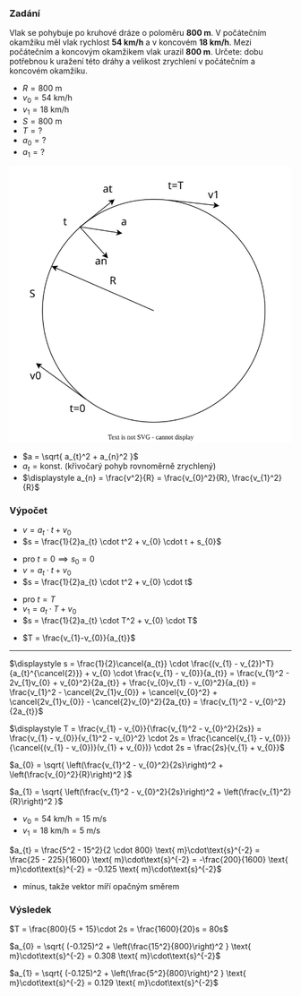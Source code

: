 ### Zadání

Vlak se pohybuje po kruhové dráze o poloměru **800 m**. V počátečním okamžiku měl vlak rychlost **54 km/h** a v koncovém **18 km/h**. Mezi počátečním a koncovým okamžikem vlak urazil **800 m**. Určete: dobu potřebnou k uražení této dráhy a velikost zrychlení v počátečním a koncovém okamžiku.

- $R = 800 \text{ m}$
- $v_{0} = 54 \text{ km/h}$
- $v_{1} = 18 \text{ km/h}$
- $S = 800 \text{ m}$
- $T = ?$
- $a_{0} = ?$
- $a_{1} = ?$

![](_assets/priklad1.svg)

- $a = \sqrt{ a_{t}^2 + a_{n}^2 }$
- $a_{t} = \text{konst.}$ (křivočarý pohyb rovnoměrně zrychlený)
- $\displaystyle a_{n} = \frac{v^2}{R} = \frac{v_{0}^2}{R}, \frac{v_{1}^2}{R}$

### Výpočet

- $v = a_{t} \cdot t + v_{0}$
- $s = \frac{1}{2}a_{t} \cdot t^2 + v_{0} \cdot t + s_{0}$
+ pro $t = 0 \implies s_{0} = 0$
+ $v = a_{t} \cdot t + v_{0}$
+ $s = \frac{1}{2}a_{t} \cdot t^2 + v_{0} \cdot t$
- pro $t = T$
- $v_{1} = a_{t} \cdot T + v_{0}$
- $s = \frac{1}{2}a_{t} \cdot T^2 + v_{0} \cdot T$
+ $T = \frac{v_{1}-v_{0}}{a_{t}}$

---

$\displaystyle s = \frac{1}{2}\cancel{a_{t}} \cdot \frac{(v_{1} - v_{2})^T}{a_{t}^{\cancel{2}}} + v_{0} \cdot \frac{v_{1} - v_{0}}{a_{t}} = \frac{v_{1}^2 - 2v_{1}v_{0} + v_{0}^2}{2a_{t}} + \frac{v_{0}v_{1} - v_{0}^2}{a_{t}} = \frac{v_{1}^2 - \cancel{2v_{1}v_{0}} + \cancel{v_{0}^2} + \cancel{2v_{1}v_{0}} - \cancel{2}v_{0}^2}{2a_{t}} = \frac{v_{1}^2 - v_{0}^2}{2a_{t}}$

$\displaystyle T = \frac{v_{1} - v_{0}}{\frac{v_{1}^2 - v_{0}^2}{2s}} = \frac{v_{1} - v_{0}}{v_{1}^2 - v_{0}^2} \cdot 2s = \frac{\cancel{v_{1} - v_{0}}}{\cancel{(v_{1} - v_{0})}(v_{1} + v_{0})} \cdot 2s = \frac{2s}{v_{1} + v_{0}}$

$a_{0} = \sqrt{ \left(\frac{v_{1}^2 - v_{0}^2}{2s}\right)^2 + \left(\frac{v_{0}^2}{R}\right)^2 }$

$a_{1} = \sqrt{ \left(\frac{v_{1}^2 - v_{0}^2}{2s}\right)^2 + \left(\frac{v_{1}^2}{R}\right)^2 }$

- $v_{0} = 54 \text{ km/h} = 15 \text{ m/s}$
- $v_{1} = 18 \text{ km/h} = 5 \text{ m/s}$

$a_{t} = \frac{5^2 - 15^2}{2 \cdot 800} \text{ m}\cdot\text{s}^{-2} = \frac{25 - 225}{1600} \text{ m}\cdot\text{s}^{-2} = -\frac{200}{1600} \text{ m}\cdot\text{s}^{-2} = -0.125 \text{ m}\cdot\text{s}^{-2}$
- mínus, takže vektor míří opačným směrem

### Výsledek

$T = \frac{800}{5 + 15}\cdot 2s = \frac{1600}{20}s = 80s$

$a_{0} = \sqrt{ (-0.125)^2 + \left(\frac{15^2}{800}\right)^2 } \text{ m}\cdot\text{s}^{-2} = 0.308 \text{ m}\cdot\text{s}^{-2}$

$a_{1} = \sqrt{ (-0.125)^2 + \left(\frac{5^2}{800}\right)^2 } \text{ m}\cdot\text{s}^{-2} = 0.129 \text{ m}\cdot\text{s}^{-2}$